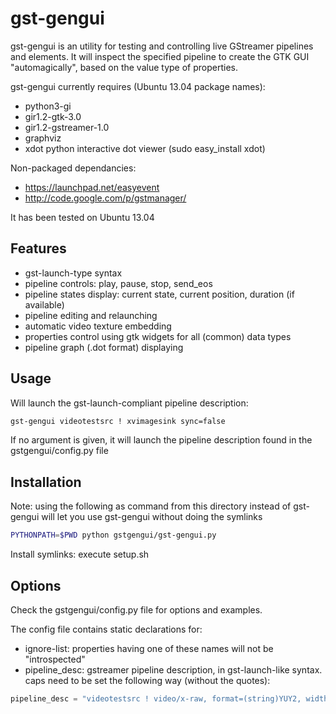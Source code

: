 # gst-gengui

gst-gengui is an utility for testing and controlling live GStreamer pipelines and elements.
It will inspect the specified pipeline to create the GTK GUI "automagically", based on the value type of properties.

gst-gengui currently requires (Ubuntu 13.04 package names):
   * python3-gi
   * gir1.2-gtk-3.0
   * gir1.2-gstreamer-1.0
   * graphviz 
   * xdot python interactive dot viewer (sudo easy_install xdot)

Non-packaged dependancies:
   * https://launchpad.net/easyevent
   * http://code.google.com/p/gstmanager/

It has been tested on Ubuntu 13.04

## Features

   * gst-launch-type syntax
   * pipeline controls: play, pause, stop, send_eos
   * pipeline states display: current state, current position, duration (if available)
   * pipeline editing and relaunching
   * automatic video texture embedding
   * properties control using gtk widgets for all (common) data types
   * pipeline graph (.dot format) displaying

## Usage

Will launch the gst-launch-compliant pipeline description:

```bash
gst-gengui videotestsrc ! xvimagesink sync=false
```

If no argument is given, it will launch the pipeline description found in the gstgengui/config.py file

## Installation

Note: using the following as command from this directory instead of gst-gengui will let you use gst-gengui without doing the symlinks

```bash
PYTHONPATH=$PWD python gstgengui/gst-gengui.py
```

Install symlinks: execute setup.sh

## Options

Check the gstgengui/config.py file for options and examples.

The config file contains static declarations for:
* ignore-list: properties having one of these names will not be "introspected"
* pipeline_desc: gstreamer pipeline description, in gst-launch-like syntax. caps need to be set the following way (without the quotes):

```python
pipeline_desc = "videotestsrc ! video/x-raw, format=(string)YUY2, width=(int)320, height=(int)240, framerate=(fraction)15/1 ! videoconvert !  videobalance ! queue ! xvimagesink"
```
